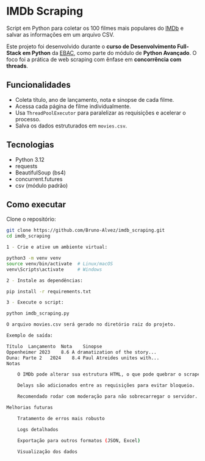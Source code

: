# IMDb Scraping

Script em Python para coletar os 100 filmes mais populares do [IMDb](https://www.imdb.com/chart/moviemeter/) e salvar as informações em um arquivo CSV.

Este projeto foi desenvolvido durante o **curso de Desenvolvimento Full-Stack em Python** da [EBAC](https://ebaconline.com.br/), como parte do módulo de **Python Avançado**. O foco foi a prática de web scraping com ênfase em **concorrência com threads**.

## Funcionalidades

- Coleta título, ano de lançamento, nota e sinopse de cada filme.
- Acessa cada página de filme individualmente.
- Usa `ThreadPoolExecutor` para paralelizar as requisições e acelerar o processo.
- Salva os dados estruturados em `movies.csv`.

## Tecnologias

- Python 3.12
- requests
- BeautifulSoup (bs4)
- concurrent.futures
- csv (módulo padrão)

## Como executar

Clone o repositório:

```bash
git clone https://github.com/Bruno-Alvez/imdb_scraping.git
cd imdb_scraping

1 - Crie e ative um ambiente virtual:

python3 -m venv venv
source venv/bin/activate  # Linux/macOS
venv\Scripts\activate     # Windows

2 - Instale as dependências:

pip install -r requirements.txt

3 - Execute o script:

python imdb_scraping.py

O arquivo movies.csv será gerado no diretório raiz do projeto.

Exemplo de saída:

Título	Lançamento	Nota	Sinopse
Oppenheimer	2023	8.6	A dramatization of the story...
Duna: Parte 2	2024	8.4	Paul Atreides unites with...
Notas

    O IMDb pode alterar sua estrutura HTML, o que pode quebrar o scraper.

    Delays são adicionados entre as requisições para evitar bloqueio.

    Recomendado rodar com moderação para não sobrecarregar o servidor.

Melhorias futuras

    Tratamento de erros mais robusto

    Logs detalhados

    Exportação para outros formatos (JSON, Excel)

    Visualização dos dados